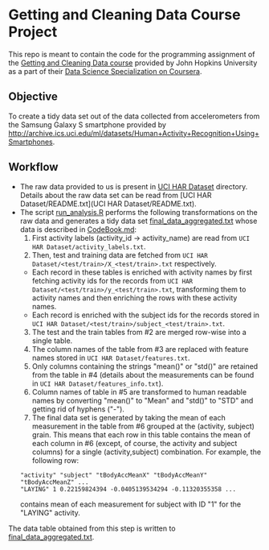 # Getting and Cleaning Data Course Project

This repo is meant to contain the code for the programming assignment of the [Getting and Cleaning Data course](https://www.coursera.org/learn/data-cleaning) provided by John Hopkins University as a part of their [Data Science Specialization on Coursera](https://www.coursera.org/specializations/jhu-data-science).

## Objective
To create a tidy data set out of the data collected from accelerometers from the Samsung Galaxy S smartphone provided by http://archive.ics.uci.edu/ml/datasets/Human+Activity+Recognition+Using+Smartphones.

## Workflow
- The raw data provided to us is present in [UCI HAR Dataset](https://github.com/Priyansh121096/DSCourse3Assignment1/tree/main/UCI%20HAR%20Dataset) directory. Details about the raw data set can be read from [UCI HAR Dataset/README.txt](UCI HAR Dataset/README.txt).
- The script [run_analysis.R](run_analysis.R) performs the following transformations on the raw data and generates a tidy data set [final_data_aggregated.txt](final_data_aggregated.txt) whose data is described in [CodeBook.md](CodeBook.md):
  1. First activity labels (activity_id -> activity_name) are read from `UCI HAR Dataset/activity_labels.txt`.
  2. Then, test and training data are fetched from `UCI HAR Dataset/<test/train>/X_<test/train>.txt` respectively.
    - Each record in these tables is enriched with activity names by first fetching activity ids for the records from `UCI HAR Dataset/<test/train>/y_<test/train>.txt`, transforming them to activity names and then enriching the rows with these activity names.
    - Each record is enriched with the subject ids for the records stored in `UCI HAR Dataset/<test/train>/subject_<test/train>.txt`.
  3. The test and the train tables from #2 are merged row-wise into a single table.
  4. The column names of the table from #3 are replaced with feature names stored in `UCI HAR Dataset/features.txt`.
  5. Only columns containing the strings "mean()" or "std()" are retained from the table in #4 (details about the measurements can be found in `UCI HAR Dataset/features_info.txt`).
  6. Column names of table in #5 are transformed to human readable names by converting "mean()" to "Mean" and "std()" to "STD" and getting rid of hyphens ("-").
  7. The final data set is generated by taking the mean of each measurement in the table from #6 grouped at the (activity, subject) grain. This means that each row in this table contains the mean of each column in #6 (except, of course, the activity and subject columns) for a single (activity,subject) combination. For example, the following row:
    ```
    "activity" "subject" "tBodyAccMeanX" "tBodyAccMeanY" "tBodyAccMeanZ" ...
    "LAYING" 1 0.22159824394 -0.0405139534294 -0.11320355358 ...
    ```
    contains mean of each measurement for subject with ID "1" for the "LAYING" activity.

The data table obtained from this step is written to [final_data_aggregated.txt](final_data_aggregated.txt).